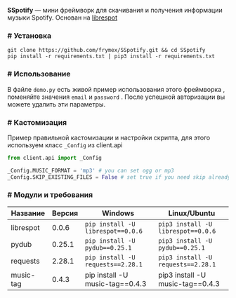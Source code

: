 **SSpotify** — мини фреймворк для скачивания и получения информации музыки Spotify. Основан на [librespot](https://github.com/kokarare1212/librespot-python)

### # Установка

```
git clone https://github.com/frymex/SSpotify.git && cd SSpotify
pip install -r requirements.txt | pip3 install -r requirements.txt
```

### # Использование 

В файле `demo.py` есть живой пример использования этого фреймворка , поменяйте значения `email` и `password` . После успешной авторизации вы можете удалить эти параметры. 

### # Кастомизация

Пример правильной кастомизации и настройки скрипта, для этого используем класс `_Config` из client.api

```python
from client.api import _Config

_Config.MUSIC_FORMAT = 'mp3' # you can set ogg or mp3
_Config.SKIP_EXISTING_FILES = False # set true if you need skip already existsing files
```

### # Модули и требования

| Название  | Версия | Windows                           | Linux/Ubuntu                       |
| --------- | ------ | --------------------------------- | ---------------------------------- |
| librespot | 0.0.6  | `pip install -U ﻿librespot==0.0.6` | `pip3 install -U ﻿librespot==0.0.6` |
| pydub     | 0.25.1 | `pip install -U ﻿pydub==0.25.1`    | `pip3 install -U ﻿pydub==0.25.1`    |
| requests  | 2.28.1 | `pip install -U ﻿requests==2.28.1` | `pip3 install -U ﻿requests==2.28.1` |
| music-tag | 0.4.3  | pip install -U ﻿music-tag==0.4.3   | pip3 install -U ﻿music-tag==0.4.3   |

